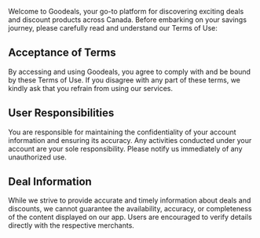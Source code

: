 Welcome to Goodeals, your go-to platform for discovering exciting deals and discount products across Canada. Before embarking on your savings journey, please carefully read and understand our Terms of Use:

## Acceptance of Terms

By accessing and using Goodeals, you agree to comply with and be bound by these Terms of Use. If you disagree with any part of these terms, we kindly ask that you refrain from using our services.

## User Responsibilities

You are responsible for maintaining the confidentiality of your account information and ensuring its accuracy. Any activities conducted under your account are your sole responsibility. Please notify us immediately of any unauthorized use.

## Deal Information

While we strive to provide accurate and timely information about deals and discounts, we cannot guarantee the availability, accuracy, or completeness of the content displayed on our app. Users are encouraged to verify details directly with the respective merchants.
